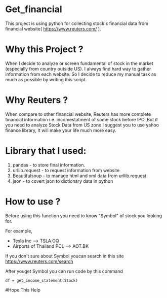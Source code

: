 # Get_financial
This project is using python for collecting stock's financial data from financial website( https://www.reuters.com/ ).

# Why this Project ?
When I decide to analyze or screen fundamental of stock in the market (especially from country outside US). I always find hard way to gather information from each website.
So I decide to reduce my manual task as much as possible by writing this script.

# Why Reuters ?
When compare to other financial website, Reuters has more complete financial information i.e. incomestatment of some stock before IPO.
But if you need to analyze Stock Data from US zone I suggest you to use yahoo finance library, It will make your life much more easy.

# Library that I used:
1. pandas - to store final information. 
2. urllib.request - to request information from website 
3. Beautifulsoup - to manage html and xml data from urllib.request
4. json - to covert json to dictionary data in python

# How to use ?
Before using this function you need to know "Symbol" of stock you looking for.

For example, 
- Tesla Inc --> TSLA.OQ
- Airports of Thailand PCL --> AOT.BK

If you don't sure about Symbol youcan search in this site https://www.reuters.com/search

After youget Symbol you can run code by this command

```
df = get_income_statement(Stock)
```

#Hope This Help

